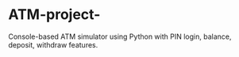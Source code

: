 # ATM-project-
Console-based ATM simulator using Python with PIN login, balance, deposit, withdraw features.

